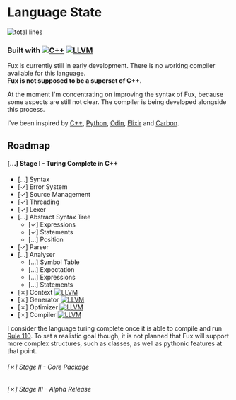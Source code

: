 # Language State

![total lines](https://aschey.tech/tokei/github/fuechs/fux?labelColor=151515&color=fcaa68&style=for-the-badge)

### Built with [![C++][cpp-badge]](https://isocpp.org/)&nbsp;[![LLVM][llvm-badge]](https://llvm.org/)

Fux is currently still in early development. There is no working compiler available for this language. \
**Fux is not supposed to be a superset of C++.**

At the moment I'm concentrating on improving the syntax of Fux, because some aspects are still not clear. The compiler is being developed alongside this process. 

I've been inspired by [C++](https://isocpp.org/), [Python](https://python.org/), [Odin](https://odin-lang.org/), [Elixir](https://elixir-lang.org/) and [Carbon](https://github.com/carbon-language/carbon-lang).

## Roadmap

#### [...] Stage I - Turing Complete in C++

- [...] Syntax
- [&check;] Error System
- [&check;] Source Management
- [&check;] Threading
- [&check;] Lexer
- [...] Abstract Syntax Tree
    - [&check;] Expressions
    - [&check;] Statements
    - [...] Position 
- [&check;] Parser
- [...] Analyser
    - [...] Symbol Table
    - [...] Expectation
    - [...] Expressions
    - [...] Statements
- [&cross;] Context [![LLVM][llvm-badge]](https://llvm.org/)
- [&cross;] Generator [![LLVM][llvm-badge]](https://llvm.org/)
- [&cross;] Optimizer [![LLVM][llvm-badge]](https://llvm.org/)
- [&cross;] Compiler [![LLVM][llvm-badge]](https://llvm.org/)

I consider the language turing complete once it is able to compile and run [Rule 110](../src/examples/rule110.fux). To set a realistic goal though, it is not planned that Fux will support more complex structures, such as classes, as well as pythonic features at that point. 

###### [&cross;] Stage II - Core Package

###### [&cross;] Stage III - Alpha Release

[llvm-badge]: https://img.shields.io/badge/LLVM-4c1717?logo=llvm&logoColor=white
[cpp-badge]: https://img.shields.io/badge/C++-1a3b63?logo=cplusplus&logoColor=white